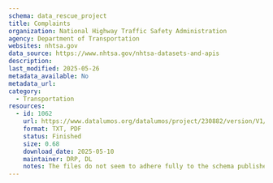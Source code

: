 ```yaml
---
schema: data_rescue_project 
title: Complaints
organization: National Highway Traffic Safety Administration
agency: Department of Transportation
websites: nhtsa.gov
data_source: https://www.nhtsa.gov/nhtsa-datasets-and-apis
description: 
last_modified: 2025-05-26
metadata_available: No
metadata_url: 
category:
  - Transportation 
resources:
  - id: 1062
    url: https://www.datalumos.org/datalumos/project/230882/version/V1/view
    format: TXT, PDF
    status: Finished
    size: 0.68
    download_date: 2025-05-10
    maintainer: DRP, DL
    notes: The files do not seem to adhere fully to the schema published by the NHTSA (and uploaded to Data Lumos); however, not been able to track down other metadata.
---
```

